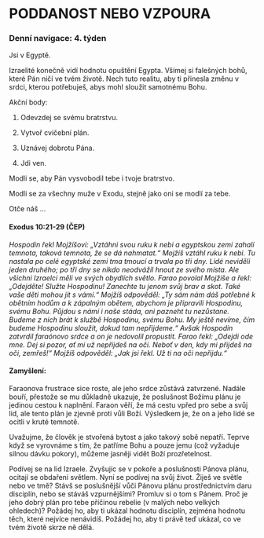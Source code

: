 # PODDANOST NEBO VZPOURA

### Denní navigace: 4. týden

Jsi v Egyptě.

Izraelité konečně vidí hodnotu opuštění Egypta. Všímej si falešných bohů, které Pán ničí ve tvém životě. Nech tuto realitu, aby ti přinesla změnu v srdci, kterou potřebuješ, abys mohl sloužit samotnému Bohu.

Akční body:
1. Odevzdej se svému bratrstvu.

2. Vytvoř cvičební plán.

3. Uznávej dobrotu Pána.

4. Jdi ven.

Modli se, aby Pán vysvobodil tebe i tvoje bratrstvo.

Modli se za všechny muže v Exodu, stejně jako oni se modlí za tebe.

Otče náš …


#### Exodus 10:21-29 (ČEP)
*Hospodin řekl Mojžíšovi: „Vztáhni svou ruku k nebi a egyptskou zemi zahalí temnota, taková temnota, že se dá nahmatat.“ Mojžíš vztáhl ruku k nebi. Tu nastala po celé egyptské zemi tma tmoucí a trvala po tři dny. Lidé neviděli jeden druhého; po tři dny se nikdo neodvážil hnout ze svého místa. Ale všichni Izraelci měli ve svých obydlích světlo. Farao povolal Mojžíše a řekl: „Odejděte! Služte Hospodinu! Zanechte tu jenom svůj brav a skot. Také vaše děti mohou jít s vámi.“ Mojžíš odpověděl: „Ty sám nám dáš potřebné k obětním hodům a k zápalným obětem, abychom je připravili Hospodinu, svému Bohu. Půjdou s námi i naše stáda, ani pazneht tu nezůstane. Budeme z nich brát k službě Hospodinu, svému Bohu. My ještě nevíme, čím budeme Hospodinu sloužit, dokud tam nepřijdeme.“ Avšak Hospodin zatvrdil faraónovo srdce a on je nedovolil propustit. Farao řekl: „Odejdi ode mne. Dej si pozor, ať mi už nepřijdeš na oči. Neboť v den, kdy mi přijdeš na oči, zemřeš!“ Mojžíš odpověděl: „Jak jsi řekl. Už ti na oči nepřijdu.“*

#### Zamyšlení:
Faraonova frustrace sice roste, ale jeho srdce zůstává zatvrzené. Nadále bouří, přestože se mu důkladně ukazuje, že poslušnost Božímu plánu je jedinou cestou k naplnění. Faraon věří, že má cestu vpřed pro sebe a svůj lid, ale tento plán je zjevně proti vůli Boží. Výsledkem je, že on a jeho lidé se ocitli v kruté temnotě.   

Uvažujme, že člověk je stvořená bytost a jako takový sobě nepatří. Teprve když se vyrovnáme s tím, že patříme Bohu a pouze jemu (což vyžaduje silnou dávku pokory), můžeme jasněji vidět Boží prozřetelnost.

Podívej se na lid Izraele. Zvyšujíc se v pokoře a poslušnosti Pánova plánu, ocitají se obdaření světlem. Nyní se podívej na svůj život. Žiješ ve světle nebo ve tmě? Stávš se poslušnější vůči Pánovu plánu prostřednictvím daru disciplín, nebo se stáváš vzpurnějšími? Promluv si o tom s Pánem. Proč je jeho dobrý plán pro tebe příčinou rebelie (v malých nebo velkých ohledech)? Požádej ho, aby ti ukázal hodnotu disciplín, zejména hodnotu těch, které nejvíce nenávidíš. Požádej ho, aby ti právě teď ukázal, co ve tvém životě skrze ně dělá.
